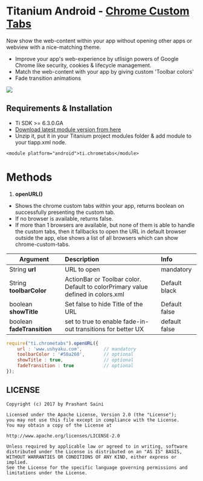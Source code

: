 # Titanium Android - [Chrome Custom Tabs](https://developer.chrome.com/multidevice/android/customtabs)
Now show the web-content within your app without opening other apps or webview with a nice-matching theme.

* Improve your app's web-experience by utlisign powers of Google Chrome like security, cookies & lifecycle management.
* Match the web-content with your app by giving custom 'Toolbar colors'
* Fade transition animations


![](https://github.com/prashantsaini1/ti-chrometabs/blob/master/sample.png)


## Requirements & Installation
* Ti SDK >= 6.3.0.GA
* [Download latest module version from here](https://github.com/prashantsaini1/ti-chrometabs/tree/master/android/dist)
* Unzip it, put it in your Titanium project modules folder & add module to your tiapp.xml <modules> node.

```
<module platform="android">ti.chrometabs</module>
```


# Methods
1. **openURL()**
* Shows the chrome custom tabs within your app, returns boolean on successfully presenting the custom tab.
* If no browser is available, returns false.
* If more than 1 browsers are available, but none of them is able to handle the custom tabs, then it fallbacks to open the URL in default browser outside the app, else shows a list of all browsers which can show chrome-custom-tabs.

| Argument              | Description           | Info              |
| --------------------- |:--------------------- | :------------------------- |
|  String **url**     | URL to open | mandatory |
|  String **toolbarColor**    |  ActionBar or Toolbar color. Default to colorPrimary value defined in colors.xml | Default black |
|  boolean **showTitle**   | Set false to hide Title of the URL   | Default false |
|  boolean **fadeTransition**    |  set to true to enable fade-in-out transitions for better UX | default false |

```javascript
require("ti.chrometabs").openURL({
	url : 'www.ushyaku.com',		// mandatory
	toolbarColor : '#50a260',		// optional
	showTitle : true,				// optional
	fadeTransition : true			// optional
});
```



## LICENSE
    Copyright (c) 2017 by Prashant Saini

    Licensed under the Apache License, Version 2.0 (the "License");
    you may not use this file except in compliance with the License.
    You may obtain a copy of the License at

    http://www.apache.org/licenses/LICENSE-2.0

    Unless required by applicable law or agreed to in writing, software
    distributed under the License is distributed on an "AS IS" BASIS,
    WITHOUT WARRANTIES OR CONDITIONS OF ANY KIND, either express or implied.
    See the License for the specific language governing permissions and
    limitations under the License.
